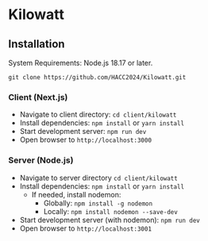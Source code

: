 # Kilowatt

## Installation

System Requirements:
Node.js 18.17 or later.

`git clone https://github.com/HACC2024/Kilowatt.git`

### Client (Next.js)

- Navigate to client directory: `cd client/kilowatt` <br />
- Install dependencies: `npm install` or `yarn install` <br />
- Start development server: `npm run dev` <br />
- Open browser to `http://localhost:3000`

### Server (Node.js)

- Navigate to server directory `cd client/kilowatt` <br />
- Install dependencies: `npm install` or `yarn install` <br />
  - If needed, install nodemon: <br />
    - Globally: `npm install -g nodemon` <br />
    - Locally: `npm install nodemon --save-dev` <br />
- Start development server (with nodemon): `npm run dev` <br />
- Open browser to `http://localhost:3001`

